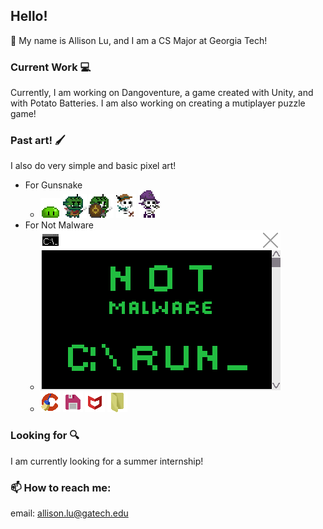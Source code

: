 ## Hello!

🌱 My name is Allison Lu, and I am a CS Major at Georgia Tech!
### Current Work 💻
Currently, I am working on Dangoventure, a game created with Unity, and with Potato Batteries.
I am also working on creating a mutiplayer puzzle game!

### Past art! 🖌️
I also do very simple and basic pixel art!
* For Gunsnake
    * ![Slime](images/gunsnake/GreenslimeIdle.gif)
      ![Goblin](images/gunsnake/GoblinWentOnADiet.gif)
      ![Shield](images/gunsnake/Gobshield.gif)
      ![Archer](images/gunsnake/Archer.gif)
      ![Wizard](images/gunsnake/Wizard.gif)
* For Not Malware
    * ![welcome](images/notmalware/welcomeConsole.gif)
    * ![Ccleaner](images/notmalware/Ccleaner.png)
      ![Floppydisk](images/notmalware/floppydisk.gif)
      ![Mcafee](images/notmalware/Mcafee.png)
      ![Folder](images/notmalware/folder.gif)

### Looking for 🔍
I am currently looking for a summer internship!

### 📫 How to reach me:
email: allison.lu@gatech.edu
